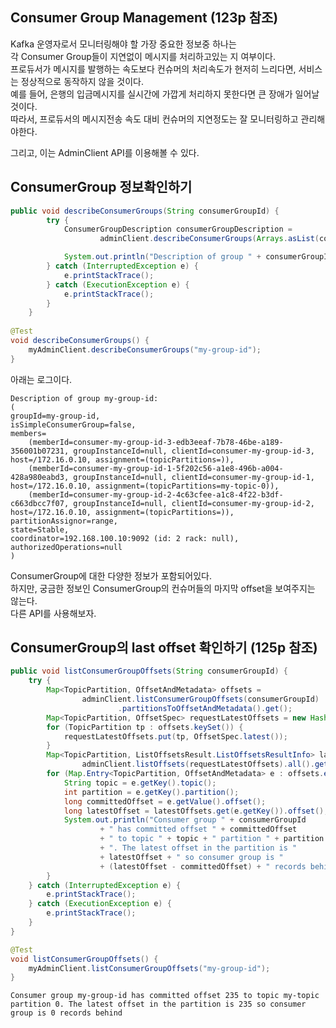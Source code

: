 ## Consumer Group Management (123p 참조)
Kafka 운영자로서 모니터링해야 할 가장 중요한 정보중 하나는    
각 Consumer Group들이 지연없이 메시지를 처리하고있는 지 여부이다.  
프로듀서가 메시지를 발행하는 속도보다 컨슈머의 처리속도가 현저히 느리다면, 서비스는 정상적으로 동작하지 않을 것이다.  
예를 들어, 은행의 입금메시지를 실시간에 가깝게 처리하지 못한다면 큰 장애가 일어날 것이다.  
따라서, 프로듀서의 메시지전송 속도 대비 컨슈머의 지연정도는 잘 모니터링하고 관리해야한다.  

그리고, 이는 AdminClient API를 이용해볼 수 있다.

## ConsumerGroup 정보확인하기
~~~java
public void describeConsumerGroups(String consumerGroupId) {
        try {
            ConsumerGroupDescription consumerGroupDescription =
                    adminClient.describeConsumerGroups(Arrays.asList(consumerGroupId)).describedGroups().get(consumerGroupId).get();

            System.out.println("Description of group " + consumerGroupId + ": " + consumerGroupDescription);
        } catch (InterruptedException e) {
            e.printStackTrace();
        } catch (ExecutionException e) {
            e.printStackTrace();
        }
    }
    
@Test
void describeConsumerGroups() {
    myAdminClient.describeConsumerGroups("my-group-id");
}
~~~

아래는 로그이다.
~~~
Description of group my-group-id: 
(
groupId=my-group-id, 
isSimpleConsumerGroup=false, 
members=
    (memberId=consumer-my-group-id-3-edb3eeaf-7b78-46be-a189-356001b07231, groupInstanceId=null, clientId=consumer-my-group-id-3, host=/172.16.0.10, assignment=(topicPartitions=)),
    (memberId=consumer-my-group-id-1-5f202c56-a1e8-496b-a004-428a980eabd3, groupInstanceId=null, clientId=consumer-my-group-id-1, host=/172.16.0.10, assignment=(topicPartitions=my-topic-0)),
    (memberId=consumer-my-group-id-2-4c63cfee-a1c8-4f22-b3df-c663dbcc7f07, groupInstanceId=null, clientId=consumer-my-group-id-2, host=/172.16.0.10, assignment=(topicPartitions=)), 
partitionAssignor=range, 
state=Stable, 
coordinator=192.168.100.10:9092 (id: 2 rack: null), 
authorizedOperations=null
)
~~~
ConsumerGroup에 대한 다양한 정보가 포함되어있다.  
하지만, 궁금한 정보인 ConsumerGroup의 컨슈머들의 마지막 offset을 보여주지는 않는다.  
다른 API를 사용해보자.


## ConsumerGroup의 last offset 확인하기 (125p 참조)
~~~java
public void listConsumerGroupOffsets(String consumerGroupId) {
    try {
        Map<TopicPartition, OffsetAndMetadata> offsets =
                adminClient.listConsumerGroupOffsets(consumerGroupId)
                        .partitionsToOffsetAndMetadata().get();
        Map<TopicPartition, OffsetSpec> requestLatestOffsets = new HashMap<>();
        for (TopicPartition tp : offsets.keySet()) {
            requestLatestOffsets.put(tp, OffsetSpec.latest());
        }
        Map<TopicPartition, ListOffsetsResult.ListOffsetsResultInfo> latestOffsets =
                adminClient.listOffsets(requestLatestOffsets).all().get();
        for (Map.Entry<TopicPartition, OffsetAndMetadata> e : offsets.entrySet()) {
            String topic = e.getKey().topic();
            int partition = e.getKey().partition();
            long committedOffset = e.getValue().offset();
            long latestOffset = latestOffsets.get(e.getKey()).offset();
            System.out.println("Consumer group " + consumerGroupId
                    + " has committed offset " + committedOffset
                    + " to topic " + topic + " partition " + partition
                    + ". The latest offset in the partition is "
                    + latestOffset + " so consumer group is "
                    + (latestOffset - committedOffset) + " records behind");
        }
    } catch (InterruptedException e) {
        e.printStackTrace();
    } catch (ExecutionException e) {
        e.printStackTrace();
    }
}

@Test
void listConsumerGroupOffsets() {
    myAdminClient.listConsumerGroupOffsets("my-group-id");
}
~~~

~~~
Consumer group my-group-id has committed offset 235 to topic my-topic partition 0. The latest offset in the partition is 235 so consumer group is 0 records behind
~~~
